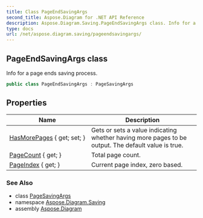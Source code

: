 ```yaml
---
title: Class PageEndSavingArgs
second_title: Aspose.Diagram for .NET API Reference
description: Aspose.Diagram.Saving.PageEndSavingArgs class. Info for a page ends saving process
type: docs
url: /net/aspose.diagram.saving/pageendsavingargs/
---
```

## PageEndSavingArgs class

Info for a page ends saving process.

```csharp
public class PageEndSavingArgs : PageSavingArgs
```

## Properties

| Name | Description |
| --- | --- |
| [HasMorePages](../../aspose.diagram.saving/pageendsavingargs/hasmorepages/) { get; set; } | Gets or sets a value indicating whether having more pages to be output. The default value is true. |
| [PageCount](../../aspose.diagram.saving/pagesavingargs/pagecount/) { get; } | Total page count. |
| [PageIndex](../../aspose.diagram.saving/pagesavingargs/pageindex/) { get; } | Current page index, zero based. |

### See Also

* class [PageSavingArgs](../pagesavingargs/)
* namespace [Aspose.Diagram.Saving](../../aspose.diagram.saving/)
* assembly [Aspose.Diagram](../../)


